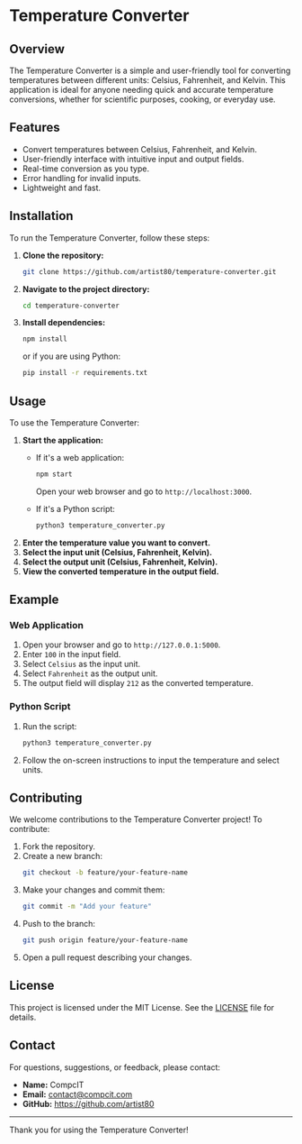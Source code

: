 # Temperature Converter

## Overview

The Temperature Converter is a simple and user-friendly tool for converting temperatures between different units: Celsius, Fahrenheit, and Kelvin. This application is ideal for anyone needing quick and accurate temperature conversions, whether for scientific purposes, cooking, or everyday use.

## Features

- Convert temperatures between Celsius, Fahrenheit, and Kelvin.
- User-friendly interface with intuitive input and output fields.
- Real-time conversion as you type.
- Error handling for invalid inputs.
- Lightweight and fast.

## Installation

To run the Temperature Converter, follow these steps:

1. **Clone the repository:**
   ```sh
   git clone https://github.com/artist80/temperature-converter.git
   ```
2. **Navigate to the project directory:**
   ```sh
   cd temperature-converter
   ```
3. **Install dependencies:**
   ```sh
   npm install
   ```
   or if you are using Python:
   ```sh
   pip install -r requirements.txt
   ```

## Usage

To use the Temperature Converter:

1. **Start the application:**
   - If it's a web application:
     ```sh
     npm start
     ```
     Open your web browser and go to `http://localhost:3000`.

   - If it's a Python script:
     ```sh
     python3 temperature_converter.py
     ```
2. **Enter the temperature value you want to convert.**
3. **Select the input unit (Celsius, Fahrenheit, Kelvin).**
4. **Select the output unit (Celsius, Fahrenheit, Kelvin).**
5. **View the converted temperature in the output field.**

## Example

### Web Application

1. Open your browser and go to `http://127.0.0.1:5000`.
2. Enter `100` in the input field.
3. Select `Celsius` as the input unit.
4. Select `Fahrenheit` as the output unit.
5. The output field will display `212` as the converted temperature.

### Python Script

1. Run the script:
   ```sh
   python3 temperature_converter.py
   ```
2. Follow the on-screen instructions to input the temperature and select units.

## Contributing

We welcome contributions to the Temperature Converter project! To contribute:

1. Fork the repository.
2. Create a new branch:
   ```sh
   git checkout -b feature/your-feature-name
   ```
3. Make your changes and commit them:
   ```sh
   git commit -m "Add your feature"
   ```
4. Push to the branch:
   ```sh
   git push origin feature/your-feature-name
   ```
5. Open a pull request describing your changes.

## License

This project is licensed under the MIT License. See the [LICENSE](LICENSE) file for details.

## Contact

For questions, suggestions, or feedback, please contact:

- **Name:** CompcIT
- **Email:** contact@compcit.com
- **GitHub:** https://github.com/artist80

---

Thank you for using the Temperature Converter!
